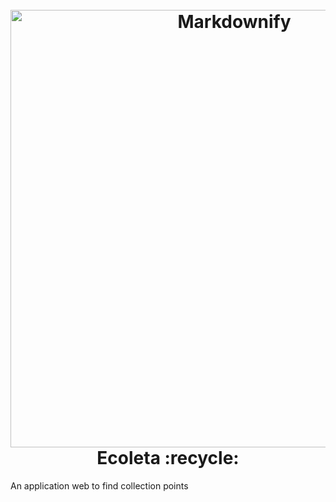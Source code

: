 <h1 align="center">
  <br>
  <img src="https://user-images.githubusercontent.com/31039396/83957808-106ad980-a841-11ea-8dbe-26d182573d8c.png" alt="Markdownify" width="700">
  <br>
  Ecoleta :recycle:
  <br>
</h1>

An application web to find collection points
